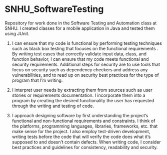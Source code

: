 # SNHU_SoftwareTesting
Repository for work done in the Software Testing and Automation class at SNHU. I created classes for a mobile application in Java and tested them using JUnit.


1. I can ensure that my code is functional by performing testing techniques such as black box testing that focuses on the functional requirements	. By writing test cases that correctly validate input data, class, and function behavior, I can ensure that my code meets functional and security requirements.  Additional steps for security are to use tools that focus on security such as dependency checkers and address any vulnerabilities, and to read up on security best practices for the type of program that I’m writing.

3. I interpret user needs by extracting them from sources such as user stories or requirements documentation.  I incorporate them into a program by creating the desired functionality the user has requested through the writing and testing of code.  

3. I approach designing software by first understanding the project’s functional and non-functional requirements and constraints. I think of the platforms, programming languages, libraries, frameworks, etc. that make sense for the project. I also employ test-driven development, writing tests before the code that will verify the code does what it’s supposed to and doesn’t contain defects. When writing code, I consider best practices and guidelines for consistency, readability and security.

